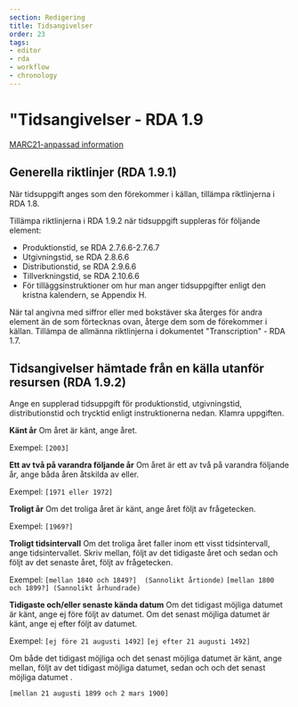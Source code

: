 ```yaml
---
section: Redigering
title: Tidsangivelser
order: 23
tags:
- editor
- rda
- workflow
- chronology
---
```


# "Tidsangivelser - RDA 1.9

[MARC21-anpassad information](http://www.kb.se/rdakatalogisering/Anvisningar/Allmanna-anvisningar/Tidsangivelser---RDA-19/)

## Generella riktlinjer (RDA 1.9.1)

När tidsuppgift anges som den förekommer i källan, tillämpa riktlinjerna i RDA 1.8.

Tillämpa riktlinjerna i RDA 1.9.2 när tidsuppgift suppleras för följande element:

* Produktionstid, se RDA 2.7.6.6-2.7.6.7
* Utgivningstid, se RDA 2.8.6.6
* Distributionstid, se RDA 2.9.6.6
* Tillverkningstid, se RDA 2.10.6.6
* För tilläggsinstruktioner om hur man anger tidsuppgifter enligt den kristna kalendern, se Appendix H.

När tal angivna med siffror eller med bokstäver ska återges för andra element än de som förtecknas ovan, återge dem som de förekommer i källan. Tillämpa de allmänna riktlinjerna i dokumentet "Transcription" - RDA 1.7.

## Tidsangivelser hämtade från en källa utanför resursen (RDA 1.9.2)

Ange en supplerad tidsuppgift för produktionstid, utgivningstid, distributionstid och trycktid enligt instruktionerna nedan. Klamra uppgiften.

**Känt år**
Om året är känt, ange året.

Exempel:
`[2003]`

**Ett av två på varandra följande år**
Om året är ett av två på varandra följande år, ange båda åren åtskilda av eller.

Exempel:
`[1971 eller 1972]`

**Troligt år**
Om det troliga året är känt, ange året följt av frågetecken.

Exempel:
`[1969?]`

**Troligt tidsintervall**
Om det troliga året faller inom ett visst tidsintervall, ange tidsintervallet. Skriv mellan, följt av det tidigaste året och sedan och följt av det senaste året, följt av frågetecken.

Exempel:
`[mellan 1840 och 1849?]  (Sannolikt årtionde)`
`[mellan 1800 och 1899?] (Sannolikt århundrade)`

**Tidigaste och/eller senaste kända datum**
Om det tidigast möjliga datumet är känt, ange ej före följt av datumet.
Om det senast möjliga datumet är känt, ange ej efter följt av datumet.

Exempel:
`[ej före 21 augusti 1492]`
`[ej efter 21 augusti 1492]`

Om både det tidigast möjliga och det senast möjliga datumet är känt, ange mellan, följt av det tidigast möjliga datumet, sedan och och det senast möjliga datumet .

`[mellan 21 augusti 1899 och 2 mars 1900]`
